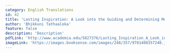```yaml
---
category: English Translations
id: 42
title: 'Lasting Inspiration: A Look into the Guiding and Determining Mental and Emotional States of Liberated Arahant Women in Their Path of Practice and its Fulfillment as Expressed in the Sacred Biographies of the Theri Apadana'
author: 'Bhikkuni Tathaaloka'
feature: false
description: 'Description'
pdfLink: 'http://www.academia.edu/5827376/Lasting_Inspiration_A_Look_into_the_Guiding_and_Determining_Mental_and_Emotional_States_of_Liberated_Arahant_Women_in_Their_Path_of_Practice_and_its_Fulfillment_as_Expressed_in_the_Sacred_Biographies_of_the_Theri_Apadana'
imageLink: 'https://images.booksense.com/images/248/357/9781408357248.jpg'
---
```

